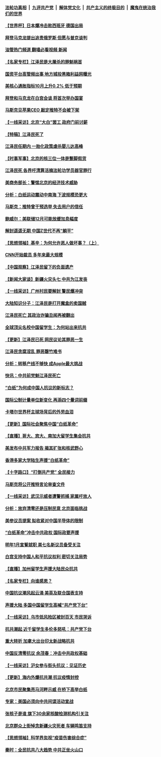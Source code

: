 ####  [法轮功真相](../../../../basic/blob/master/README.md?t=12020931) &nbsp;|&nbsp; [九评共产党](../../../../9ping.md/blob/master/README.md?t=12020931) &nbsp;|&nbsp; [解体党文化](../../../../jtdwh.md/blob/master/README.md?t=12020931)  &nbsp;|&nbsp; [共产主义的终极目的](../../../../gczydzjmd.md/blob/master/README.md?t=12020931) &nbsp;|&nbsp; [魔鬼在统治我们的世界](../../../../mgztzwmdsj.md/blob/master/README.md?t=12020931) 

#### [【世界杯】日本爆冷击败西班牙 德国出局](../pages/nf4514/n13876975.md?t=12020931) 

#### [拜登马克龙提出追责俄罗斯 但愿与普京谈判](../pages/nf4514/n13876932.md?t=12020931) 

#### [油管热门频道 翻墙必看视频 新闻](http://129.146.143.75:81/youtube.html?12020931)

#### [【名家专栏】江泽民是大屠杀的罪魁祸首](../pages/nf4514/n13876700.md?t=12020931) 

#### [国资平台高管频出事 地方城投黑箱利益网曝光](../pages/nf4514/n13876893.md?t=12020931) 

#### [美核心通胀指标10月上升0.2% 低于预期](../pages/nf4514/n13876265.md?t=12020931) 

#### [拜登和马克龙在白宫会谈 将首次举办国宴](../pages/nf4514/n13876725.md?t=12020931) 

#### [马斯克见苹果CEO 敲定推特不会被下架](../pages/nf4514/n13876640.md?t=12020931) 

#### [【一线采访】北京“大白”罢工 政府门前讨薪](../pages/nf4514/n13876620.md?t=12020931) 

#### [【特稿】江泽民死了](../pages/nf4514/n13876300.md?t=12020931) 

#### [江泽民任期内 一胎化政策虐杀婴儿达高峰](../pages/nf4514/n13876612.md?t=12020931) 

#### [【时事军事】北京的核三位一体是蹩脚假货](../pages/nf4514/n13876506.md?t=12020931) 

#### [江泽民死 各界吁清算活摘法轮功学员器官罪行](../pages/nf4514/n13876691.md?t=12020931) 

#### [美商务部长：警惕北京的经济技术威胁](../pages/nf4514/n13876310.md?t=12020931) 

#### [分析：白纸运动震动中南海 下波规模恐更大](../pages/nf4514/n13876019.md?t=12020931) 

#### [马斯克：推特曾干预选举 失去用户的信任](../pages/nf4514/n13876434.md?t=12020931) 

#### [鲍威尔：美联储12月可能放缓加息幅度](../pages/nf4514/n13876342.md?t=12020931) 

#### [解封遥遥无期 中国Z世代不再“躺平”](../pages/nf4514/n13876294.md?t=12020931) 

#### [【思想领袖】基辛：为何允许恶人做坏事？（上）](../pages/nf4514/n13875667.md?t=12020931) 

#### [CNN开始裁员 多年来最大规模](../pages/nf4514/n13876274.md?t=12020931) 

#### [【中国观察】江泽民留下的负面遗产](../pages/nf4514/n13876194.md?t=12020931) 

#### [【新闻大家谈】新疆火灾头七 中共为江发丧](../pages/nf4514/n13876165.md?t=12020931) 

#### [【一线采访】广州村民要解封 警民爆冲突](../pages/nf4514/n13876058.md?t=12020931) 

#### [大陆知识分子：江泽民是打开魔盒的卖国贼](../pages/nf4514/n13876056.md?t=12020931) 

#### [江泽民死亡 其政治诈骗丑闻再被翻出](../pages/nf4514/n13876045.md?t=12020931) 

#### [全球顶尖名校中国留学生：为何站出来抗共](../pages/nf4514/n13876110.md?t=12020931) 

#### [【更新】江泽民已死 网民议论其罪恶一生](../pages/nf4514/n13876029.md?t=12020931) 

#### [江泽民贪腐淫乱 罪恶罄竹难书](../pages/nf4514/n13876017.md?t=12020931) 

#### [分析：转移产线不够快 成Apple最大挑战](../pages/nf4514/n13876000.md?t=12020931) 

#### [快讯：中共前党魁江泽民死亡](../pages/nf4514/n13875999.md?t=12020931) 

#### [“白纸”为何成中国人抗议的新标志？](../pages/nf4514/n13875761.md?t=12020931) 

#### [国际公制计量单位新变化 再添四个量词前缀](../pages/nf4514/n13875590.md?t=12020931) 

#### [卡塔尔世界杯主球场背后的外劳血泪](../pages/nf4514/n13875681.md?t=12020931) 

#### [【更新】国际社会聚焦中国“白纸革命”](../pages/nf4514/n13875376.md?t=12020931) 

#### [【直播】哥大、宾大、南加大留学生集会抗共](../pages/nf4514/n13875540.md?t=12020931) 

#### [美发布中共军力报告 揭其扩张和核武野心](../pages/nf4514/n13875585.md?t=12020931) 

#### [香港多家大学陆生声援“白纸革命”](../pages/nf4514/n13875553.md?t=12020931) 

#### [【十字路口】“打倒共产党” 全民接力](../pages/nf4514/n13875475.md?t=12020931) 

#### [马斯克将公开推特言论审查文件](../pages/nf4514/n13875527.md?t=12020931) 

#### [【一线采访】武汉示威者遭警抓捕 家属吁放人](../pages/nf4514/n13875391.md?t=12020931) 

#### [分析：放弃清零还是压制民意 北京面临挑战](../pages/nf4514/n13875070.md?t=12020931) 

#### [美参议员提案 拟收紧对中国半导体的限制](../pages/nf4514/n13875246.md?t=12020931) 

#### [“白纸革命”冲击中共政权 国际政要声援](../pages/nf4514/n13875047.md?t=12020931) 

#### [明年1月宣誓就职 美七名新议员备受关注](../pages/nf4514/n13874748.md?t=12020931) 

#### [白宫支持中国人和平抗议权利 密切关注局势](../pages/nf4514/n13874890.md?t=12020931) 

#### [【直播】加州留学生声援大陆民众抗共](../pages/nf4514/n13874917.md?t=12020931) 

#### [【名家专栏】向谁感恩？](../pages/nf4514/n13873797.md?t=12020931) 

#### [中国抗议潮风起云涌 美英及联合国表支持](../pages/nf4514/n13874832.md?t=12020931) 

#### [声援大陆 多国中国留学生高喊“共产党下台”](../pages/nf4514/n13874793.md?t=12020931) 

#### [【一线采访】乌市低风险区被封百天 市民哭诉](../pages/nf4514/n13874587.md?t=12020931) 

#### [抗共潮起 近千留学生多伦多怒吼：共产党下台](../pages/nf4514/n13874727.md?t=12020931) 

#### [重大转折 加拿大出台印太新战略抗共](../pages/nf4514/n13874678.md?t=12020931) 

#### [中国反清零抗议 余茂春：冲击中共政权基础](../pages/nf4514/n13874263.md?t=12020931) 

#### [【一线采访】沪女参与街头抗议：见证历史](../pages/nf4514/n13874501.md?t=12020931) 

#### [【更新】海内外爆抗共潮 抗议疫情封控](../pages/nf4514/n13874565.md?t=12020931) 

#### [北京市民聚集亮马河畔示威 在桥下高举白纸](../pages/nf4514/n13874600.md?t=12020931) 

#### [专家：美国必须向中共间谍活动宣战](../pages/nf4514/n13874542.md?t=12020931) 

#### [张核子是谁 旗下30余家核酸检测机构引关注](../pages/nf4514/n13874195.md?t=12020931) 

#### [北京群众上街悼念新疆火灾死者 车辆鸣笛支持](../pages/nf4514/n13874294.md?t=12020931) 

#### [【思想领袖】科学界忽视“疫苗伤害综合症”](../pages/nf4514/n13873292.md?t=12020931) 

#### [秦时：全民抗共八大趋势 中共正坐火山口](../pages/nf4514/n13874244.md?t=12020931) 

<img src='http://gfw-breaker.win/goodnews/indexes/nf4514.md' width='0px' height='0px'/>
